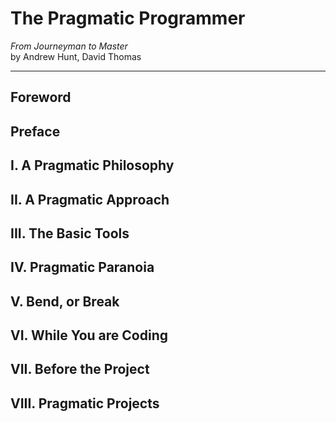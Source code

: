 # The Pragmatic Programmer
*From Journeyman to Master*<br>
by Andrew Hunt, David Thomas

---

## Foreword

## Preface

## I. A Pragmatic Philosophy

## II. A Pragmatic Approach

## III. The Basic Tools

## IV. Pragmatic Paranoia

## V. Bend, or Break

## VI. While You are Coding

## VII. Before the Project

## VIII. Pragmatic Projects
